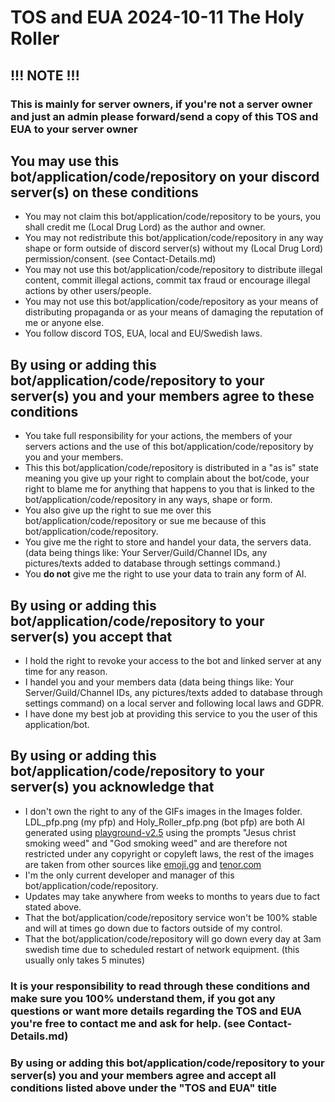# TOS and EUA 2024-10-11 The Holy Roller

## !!! NOTE !!!

### This is mainly for server owners, if you're not a server owner and just an admin please forward/send a copy of this TOS and EUA to your server owner

## You may use this bot/application/code/repository on your discord server(s) on these conditions

- You may not claim this bot/application/code/repository to be yours, you shall credit me (Local Drug Lord) as the author and owner.
- You may not redistribute this bot/application/code/repository in any way shape or form outside of discord server(s) without my (Local Drug Lord) permission/consent. (see Contact-Details.md)
- You may not use this bot/application/code/repository to distribute illegal content, commit illegal actions, commit tax fraud or encourage illegal actions by other users/people.
- You may not use this bot/application/code/repository as your means of distributing propaganda or as your means of damaging the reputation of me or anyone else.
- You follow discord TOS, EUA, local and EU/Swedish laws.

## By using or adding this bot/application/code/repository to your server(s) you and your members agree to these conditions

- You take full responsibility for your actions, the members of your servers actions and the use of this bot/application/code/repository by you and your members.
- This this bot/application/code/repository is distributed in a "as is" state meaning you give up your right to complain about the bot/code, your right to blame me for anything that happens to you that is linked to the bot/application/code/repository in any ways, shape or form.
- You also give up the right to sue me over this bot/application/code/repository or sue me because of this bot/application/code/repository.
- You give me the right to store and handel your data, the servers data. (data being things like: Your Server/Guild/Channel IDs, any pictures/texts added to database through settings command.)
- You **do not** give me the right to use your data to train any form of AI.

## By using or adding this bot/application/code/repository to your server(s) you accept that

- I hold the right to revoke your access to the bot and linked server at any time for any reason.
- I handel you and your members data (data being things like: Your Server/Guild/Channel IDs, any pictures/texts added to database through settings command) on a local server and following local laws and GDPR.
- I have done my best job at providing this service to you the user of this application/bot.

## By using or adding this bot/application/code/repository to your server(s) you acknowledge that

- I don't own the right to any of the GIFs images in the Images folder. LDL_pfp.png (my pfp) and Holy_Roller_pfp.png (bot pfp) are both AI generated using [playground-v2.5](https://huggingface.co/spaces/playgroundai/playground-v2.5) using the prompts "Jesus christ smoking weed" and "God smoking weed" and are therefore not restricted under any copyright or copyleft laws, the rest of the images are taken from other sources like [emoji.gg](https://emoji.gg) and [tenor.com](https://tenor.com)
- I'm the only current developer and manager of this bot/application/code/repository.
- Updates may take anywhere from weeks to months to years due to fact stated above.
- That the bot/application/code/repository service won't be 100% stable and will at times go down due to factors outside of my control.
- That the bot/application/code/repository will go down every day at 3am swedish time due to scheduled restart of network equipment. (this usually only takes 5 minutes)

### It is **your** responsibility to read through these conditions and make sure you 100% understand them, if you got any questions or want more details regarding the TOS and EUA you're free to contact me and ask for help. (see Contact-Details.md)

### By using or adding this bot/application/code/repository to your server(s) you and your members agree and accept all conditions listed above under the "TOS and EUA" title
